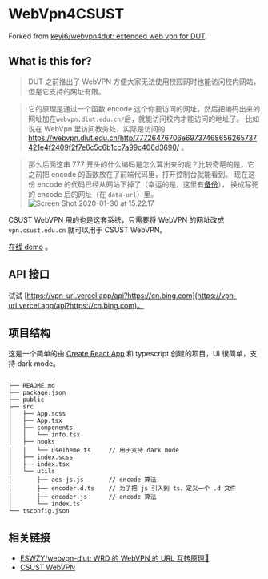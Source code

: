 # WebVpn4CSUST

Forked from [keyi6/webvpn4dut: extended web vpn for DUT](https://github.com/keyi6/webvpn4dut).

##  What is this for? 

> DUT 之前推出了 WebVPN 方便大家无法使用校园网时也能访问校内网站，但是它支持的网址有限。

> 它的原理是通过一个函数 encode 这个你要访问的网址，然后把编码出来的网址加在`webvpn.dlut.edu.cn/`后，就能访问校内才能访问的地址了。
> 比如说在 WebVpn 里访问教务处，实际是访问的 https://webvpn.dlut.edu.cn/http/77726476706e69737468656265737421e4f2409f2f7e6c5c6b1cc7a99c406d3690/ 。

> 那么后面这串 777 开头的什么编码是怎么算出来的呢？比较奇葩的是，它之前把 encode 的函数放在了前端代码里，打开控制台就能看到。
> 现在这份 encode 的代码已经从网站下掉了（幸运的是，这里有[备份](https://github.com/cjhahaha/webvpn4dut/blob/master/src/utils/encoder.js)），
> 换成写死的 encode 后的网址（在 `data-url`）里。![Screen Shot 2020-01-30 at 15.22.17](./doc/screenshot-1.png)

CSUST WebVPN 用的也是这套系统，只需要将 WebVPN 的网址改成 `vpn.csust.edu.cn` 就可以用于 CSUST WebVPN。

[在线 demo](https://breakingawful.github.io/webvpn4csust) 。

## API 接口

试试 [https://vpn-url.vercel.app/api?https://cn.bing.com](https://vpn-url.vercel.app/api?https://cn.bing.com)。

## 项目结构

这是一个简单的由 [Create React App](https://github.com/facebook/create-react-app) 和 typescript 创建的项目，UI 很简单，支持 dark mode。

```
.
├── README.md
├── package.json
├── public
├── src
│   ├── App.scss
│   ├── App.tsx
│   ├── components
│   │   └── info.tsx
│   ├── hooks
│   │   └── useTheme.ts     // 用于支持 dark mode
│   ├── index.scss
│   ├── index.tsx
│   └── utils
│       ├── aes-js.js       // encode 算法
│       ├── encoder.d.ts    // 为了把 js 引入到 ts，定义一个 .d 文件
│       ├── encoder.js      // encode 算法
│       └── index.ts
└── tsconfig.json
```

## 相关链接

- [ESWZY/webvpn-dlut: WRD 的 WebVPN 的 URL 互转原理🌚](https://github.com/ESWZY/webvpn-dlut)
- [CSUST WebVPN](https://vpn.csust.edu.cn)
